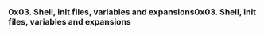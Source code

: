 ### 0x03. Shell, init files, variables and expansions0x03. Shell, init files, variables and expansions
